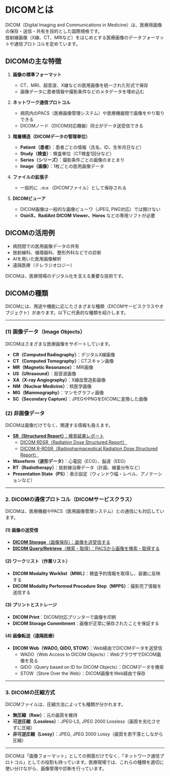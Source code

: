 # DICOMとは

DICOM（Digital Imaging and Communications in Medicine）は、医療用画像の保存・送信・共有を目的とした国際規格です。  
放射線画像（X線、CT、MRIなど）をはじめとする医療画像のデータフォーマットや通信プロトコルを定めています。  

## **DICOMの主な特徴**

1. **画像の標準フォーマット**  
   - CT、MRI、超音波、X線などの医用画像を統一された形式で保存
   - 画像データに患者情報や撮影条件などのメタデータを埋め込む

2. **ネットワーク通信プロトコル**  
   - 病院内のPACS（医療画像管理システム）や医療機器間で画像をやり取りできる
   - DICOMノード（DICOM対応機器）同士がデータ送受信できる

3. **階層構造（DICOMデータの管理単位）**  
   - **Patient（患者）**：患者ごとの情報（氏名、ID、生年月日など）
   - **Study（検査）**：検査単位（CT検査1回分など）
   - **Series（シリーズ）**：撮影条件ごとの画像のまとまり
   - **Image（画像）**：1枚ごとの医用画像データ

4. **ファイルの拡張子**  
   - 一般的に `.dcm` （DICOMファイル）として保存される

5. **DICOMビューア**  
   - DICOM画像は一般的な画像ビューワ（JPEG, PNG対応）では開けない
   - **OsiriX、RadiAnt DICOM Viewer、Horos** などの専用ソフトが必要  

## **DICOMの活用例**
- 病院間での医用画像データの共有  
- 放射線科、循環器科、整形外科などでの診断  
- AIを用いた医用画像解析  
- 遠隔医療（テレラジオロジー）  

DICOMは、医療現場のデジタル化を支える重要な技術です。

## DICOMの種類

DICOMには、用途や機能に応じたさまざまな種類（DICOMサービスクラスやオブジェクト）があります。以下に代表的な種類を紹介します。

---

### **(1) 画像データ（Image Objects）**

DICOMはさまざまな医療画像をサポートしています。

- **CR（Computed Radiography）**：デジタルX線画像
- **CT（Computed Tomography）**：CTスキャン画像
- **MR（Magnetic Resonance）**：MRI画像
- **US（Ultrasound）**：超音波画像
- **XA（X-ray Angiography）**：X線血管造影画像
- **NM（Nuclear Medicine）**：核医学画像
- **MG（Mammography）**：マンモグラフィ画像
- **SC（Secondary Capture）**：JPEGやPNGをDICOMに変換した画像

### **(2) 非画像データ**

DICOMは画像だけでなく、関連する情報も扱えます。

- [**SR（Structured Report）**：検査結果レポート](./DICOM_SR.md)
  - [DICOM RDSR（Radiation Dose Structured Report）](./DICOM_RDSR.md)
  - [DICOM R-RDSR（Radiopharmaceutical Radiation Dose Structured Report）](./DICOM_R-RDSR.md)
- **Waveform（波形データ）**：心電図（ECG）、脳波（EEG）  
- **RT（Radiotherapy）**：放射線治療データ（計画、線量分布など）  
- **Presentation State（PS）**：表示設定（ウィンドウ幅・レベル、アノテーションなど）  

---

### **2. DICOMの通信プロトコル（DICOMサービスクラス）**

DICOMは、医療機器やPACS（医用画像管理システム）との通信にも対応しています。

#### **(1) 画像の送受信**

- [**DICOM Storage**（画像保存）：画像を送受信する](./DICOM_Strage.md)  
- [**DICOM Query/Retrieve**（検索・取得）：PACSから画像を検索・取得する](./DICOM_QR.md)

#### **(2) ワークリスト（作業リスト）**

- **DICOM Modality Worklist（MWL）**：検査予約情報を取得し、装置に反映する  
- **DICOM Modality Performed Procedure Step（MPPS）**：撮影完了情報を送信する  

#### **(3) プリントとストレージ**

- **DICOM Print**：DICOM対応プリンターで画像を印刷  
- **DICOM Storage Commitment**：画像が正常に保存されたことを保証する  

#### **(4) 画像転送（遠隔医療）**

- **DICOM Web（WADO, QIDO, STOW）**：Web経由でDICOMデータを送受信  
  - WADO（Web Access to DICOM Objects）：WebブラウザでDICOM画像を見る  
  - QIDO（Query based on ID for DICOM Objects）：DICOMデータを検索  
  - STOW（Store Over the Web）：DICOM画像をWeb経由で保存  

---

### **3. DICOMの圧縮方式**

DICOMファイルは、圧縮方法によっても種類が分かれます。

- **無圧縮（Raw）**：元の画質を維持  
- **可逆圧縮（Lossless）**：JPEG-LS, JPEG 2000 Lossless（画質を劣化させずに圧縮）  
- **非可逆圧縮（Lossy）**：JPEG, JPEG 2000 Lossy（画質を若干落としながら圧縮）  

---

DICOMは「画像フォーマット」としての側面だけでなく、「ネットワーク通信プロトコル」としての役割も持っています。医療現場では、これらの種類を適切に使い分けながら、画像管理や診断を行っています。
